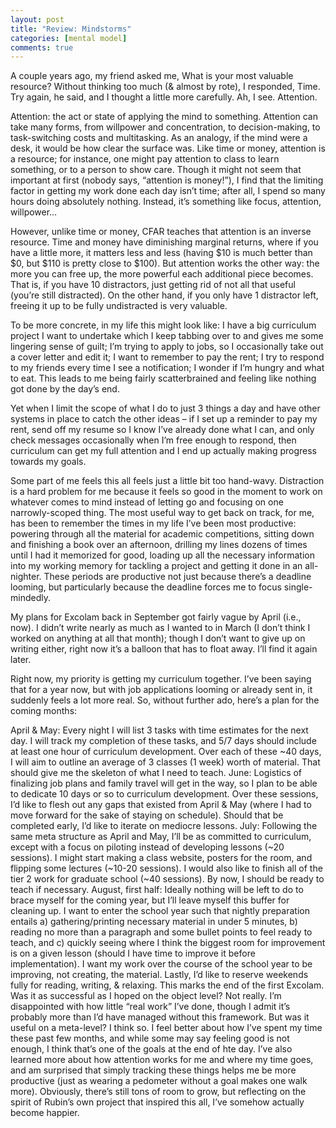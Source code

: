 ```yaml
---
layout: post
title: "Review: Mindstorms"
categories: [mental model]
comments: true
---
```


A couple years ago, my friend asked me, What is your most valuable resource? Without thinking too much (& almost by rote), I responded, Time. Try again, he said, and I thought a little more carefully. Ah, I see. Attention.

Attention: the act or state of applying the mind to something. Attention can take many forms, from willpower and concentration, to decision-making, to task-switching costs and multitasking. As an analogy, if the mind were a desk, it would be how clear the surface was. Like time or money, attention is a resource; for instance, one might pay attention to class to learn something, or to a person to show care. Though it might not seem that important at first (nobody says, “attention is money!”), I find that the limiting factor in getting my work done each day isn’t time; after all, I spend so many hours doing absolutely nothing. Instead, it’s something like focus, attention, willpower…

However, unlike time or money, CFAR teaches that attention is an inverse resource. Time and money have diminishing marginal returns, where if you have a little more, it matters less and less (having $10 is much better than $0, but $110 is pretty close to $100). But attention works the other way: the more you can free up, the more powerful each additional piece becomes. That is, if you have 10 distractors, just getting rid of not all that useful (you’re still distracted). On the other hand, if you only have 1 distractor left, freeing it up to be fully undistracted is very valuable.

To be more concrete, in my life this might look like: I have a big curriculum project I want to undertake which I keep tabbing over to and gives me some lingering sense of guilt; I’m trying to apply to jobs, so I occasionally take out a cover letter and edit it; I want to remember to pay the rent; I try to respond to my friends every time I see a notification; I wonder if I’m hungry and what to eat. This leads to me being fairly scatterbrained and feeling like nothing got done by the day’s end.

Yet when I limit the scope of what I do to just 3 things a day and have other systems in place to catch the other ideas – if I set up a reminder to pay my rent, send off my resume so I know I’ve already done what I can, and only check messages occasionally when I’m free enough to respond, then curriculum can get my full attention and I end up actually making progress towards my goals.

Some part of me feels this all feels just a little bit too hand-wavy. Distraction is a hard problem for me because it feels so good in the moment to work on whatever comes to mind instead of letting go and focusing on one narrowly-scoped thing. The most useful way to get back on track, for me, has been to remember the times in my life I’ve been most productive: powering through all the material for academic competitions, sitting down and finishing a book over an afternoon, drilling my lines dozens of times until I had it memorized for good, loading up all the necessary information into my working memory for tackling a project and getting it done in an all-nighter. These periods are productive not just because there’s a deadline looming, but particularly because the deadline forces me to focus single-mindedly.

My plans for Excolam back in September got fairly vague by April (i.e., now). I didn’t write nearly as much as I wanted to in March (I don’t think I worked on anything at all that month); though I don’t want to give up on writing either, right now it’s a balloon that has to float away. I’ll find it again later.

Right now, my priority is getting my curriculum together. I’ve been saying that for a year now, but with job applications looming or already sent in, it suddenly feels a lot more real. So, without further ado, here’s a plan for the coming months:

April & May: Every night I will list 3 tasks with time estimates for the next day. I will track my completion of these tasks, and 5/7 days should include at least one hour of curriculum development. Over each of these ~40 days, I will aim to outline an average of 3 classes (1 week) worth of material. That should give me the skeleton of what I need to teach.
June: Logistics of finalizing job plans and family travel will get in the way, so I plan to be able to dedicate 10 days or so to curriculum development. Over these sessions, I’d like to flesh out any gaps that existed from April & May (where I had to move forward for the sake of staying on schedule). Should that be completed early, I’d like to iterate on mediocre lessons.
July: Following the same meta structure as April and May, I’ll be as committed to curriculum, except with a focus on piloting instead of developing lessons (~20 sessions). I might start making a class website, posters for the room, and flipping some lectures (~10-20 sessions). I would also like to finish all of the tier 2 work for graduate school (~40 sessions). By now, I should be ready to teach if necessary.
August, first half: Ideally nothing will be left to do to brace myself for the coming year, but I’ll leave myself this buffer for cleaning up. I want to enter the school year such that nightly preparation entails a) gathering/printing necessary material in under 5 minutes, b) reading no more than a paragraph and some bullet points to feel ready to teach, and c) quickly seeing where I think the biggest room for improvement is on a given lesson (should I have time to improve it before implementation). I want my work over the course of the school year to be improving, not creating, the material. Lastly, I’d like to reserve weekends fully for reading, writing, & relaxing.
This marks the end of the first Excolam. Was it as successful as I hoped on the object level? Not really. I’m disappointed with how little “real work” I’ve done, though I admit it’s probably more than I’d have managed without this framework. But was it useful on a meta-level? I think so. I feel better about how I’ve spent my time these past few months, and while some may say feeling good is not enough, I think that’s one of the goals at the end of hte day. I’ve also learned more about how attention works for me and where my time goes, and am surprised that simply tracking these things helps me be more productive (just as wearing a pedometer without a goal makes one walk more). Obviously, there’s still tons of room to grow, but reflecting on the spirit of Rubin’s own project that inspired this all, I’ve somehow actually become happier.
